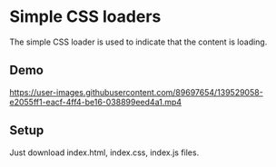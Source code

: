 # Simple CSS loaders 

The simple CSS loader is used to indicate that the content is loading. 

## Demo

https://user-images.githubusercontent.com/89697654/139529058-e2055ff1-eacf-4ff4-be16-038899eed4a1.mp4

## Setup

Just download index.html, index.css, index.js files.
